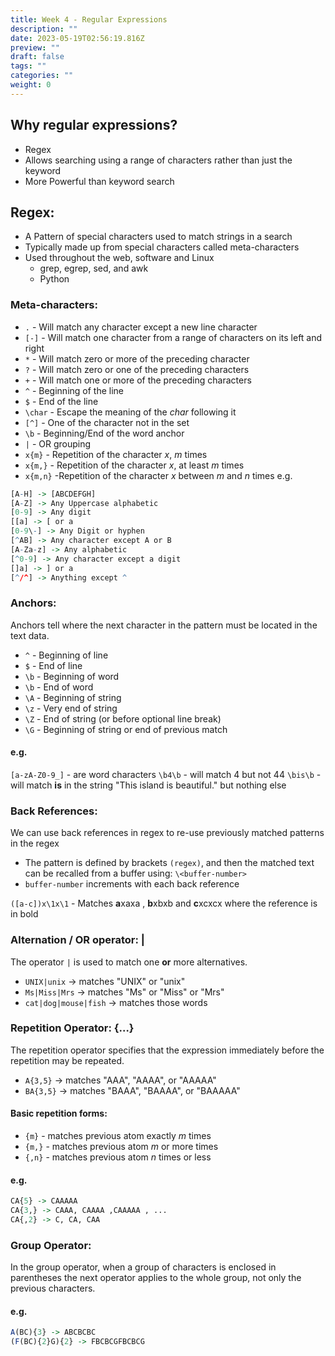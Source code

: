 ```yaml
---
title: Week 4 - Regular Expressions
description: ""
date: 2023-05-19T02:56:19.816Z
preview: ""
draft: false
tags: ""
categories: ""
weight: 0
---
```


## Why regular expressions?

- Regex
- Allows searching using a range of characters rather than just the keyword
- More Powerful than keyword search

## Regex:

- A Pattern of special characters used to match strings in a search
- Typically made up from special characters called meta-characters
- Used throughout the web, software and Linux
  - grep, egrep, sed, and awk
  - Python

### Meta-characters:

- `.` - Will match any character except a new line character
- `[-]` - Will match one character from a range of characters on its left and right
- `*` - Will match zero or more of the preceding character
- `?` - Will match zero or one of the preceding characters
- `+` - Will match one or more of the preceding characters
- `^` - Beginning of the line
- `$` - End of the line
- `\char` - Escape the meaning of the _char_ following it
- `[^]` - One of the character not in the set
- `\b` - Beginning/End of the word anchor
- `|` - OR grouping
- `x{m}` - Repetition of the character _x_, _m_ times
- `x{m,}` - Repetition of the character _x_, at least _m_ times
- `x{m,n}` -Repetition of the character _x_ between _m_ and _n_ times
  e.g.

```r
[A-H] -> [ABCDEFGH]
[A-Z] -> Any Uppercase alphabetic
[0-9] -> Any digit
[[a] -> [ or a
[0-9\-] -> Any Digit or hyphen
[^AB] -> Any character except A or B
[A-Za-z] -> Any alphabetic
[^0-9] -> Any character except a digit
[]a] -> ] or a
[^/^] -> Anything except ^
```

### Anchors:

Anchors tell where the next character in the pattern must be located in the text data.

- `^` - Beginning of line
- `$` - End of line
- `\b` - Beginning of word
- `\b` - End of word
- `\A` - Beginning of string
- `\z` - Very end of string
- `\Z` - End of string (or before optional line break)
- `\G` - Beginning of string or end of previous match

#### e.g.

`[a-zA-Z0-9_]` - are word characters
`\b4\b` - will match 4 but not 44
`\bis\b` - will match **is** in the string "This island is beautiful." but nothing else

### Back References:

We can use back references in regex to re-use previously matched patterns in the regex

- The pattern is defined by brackets `(regex)`, and then the matched text can be recalled from a buffer using: `\<buffer-number>`
- `buffer-number` increments with each back reference

`([a-c])x\1x\1` - Matches **a**xaxa , **b**xbxb and **c**xcxcx where the reference is in bold

### Alternation / OR operator: |

The operator `|` is used to match one **or** more alternatives.

- `UNIX|unix` → matches "UNIX" or "unix"
- `Ms|Miss|Mrs` → matches "Ms" or "Miss" or "Mrs"
- `cat|dog|mouse|fish` → matches those words

### Repetition Operator: {…}

The repetition operator specifies that the expression immediately before the repetition may be repeated.

- `A{3,5}` → matches "AAA", "AAAA", or "AAAAA"
- `BA{3,5}` → matches "BAAA", "BAAAA", or "BAAAAA"

#### Basic repetition forms:

- `{m}` - matches previous atom exactly _m_ times
- `{m,}` - matches previous atom _m_ or more times
- `{,n}` - matches previous atom _n_ times or less

#### e.g.

```r
CA{5} -> CAAAAA
CA{3,} -> CAAA, CAAAA ,CAAAAA , ...
CA{,2} -> C, CA, CAA
```

### Group Operator:

In the group operator, when a group of characters is enclosed in parentheses the next operator applies to the whole group, not only the previous characters.

#### e.g.

```r
A(BC){3} -> ABCBCBC
(F(BC){2}G){2} -> FBCBCGFBCBCG
```

